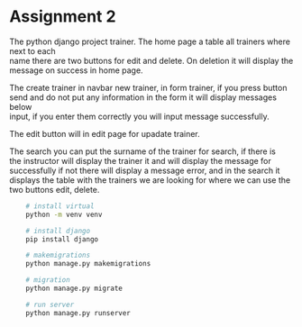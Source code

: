 # Assignment 2

The python django project trainer. 
The home page a table all trainers where next to each  
name there are two buttons for edit and delete. On deletion it will display the  
message on success in home page.

The create trainer in navbar new trainer, in form trainer, if you press button  
send and do not put any information in the form it will display messages below  
input, if you enter them correctly you will input message successfully.

The edit button will in edit page for upadate trainer.

The search you can put the surname of the trainer for search, if there is  
the instructor will display the trainer it and will display the message for  
successfully if not there will display a message error, and in the search it  
displays the table with the trainers we are looking for where we can use the  
two buttons edit, delete. 

```bash
    # install virtual
    python -m venv venv

    # install django
    pip install django

    # makemigrations
    python manage.py makemigrations

    # migration
    python manage.py migrate

    # run server
    python manage.py runserver
```